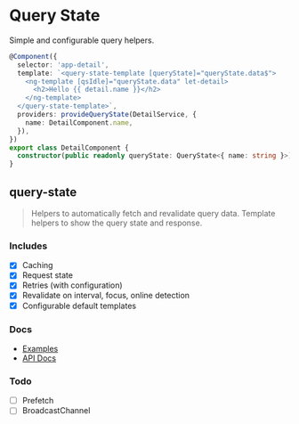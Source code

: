 # Query State

Simple and configurable query helpers.

```ts
@Component({
  selector: 'app-detail',
  template: `<query-state-template [queryState]="queryState.data$">
    <ng-template [qsIdle]="queryState.data" let-detail>
      <h2>Hello {{ detail.name }}</h2>
    </ng-template>
  </query-state-template>`,
  providers: provideQueryState(DetailService, {
    name: DetailComponent.name,
  }),
})
export class DetailComponent {
  constructor(public readonly queryState: QueryState<{ name: string }>) {}
}
```

## query-state

> Helpers to automatically fetch and revalidate query data.
> Template helpers to show the query state and response.

### Includes

- [x] Caching
- [x] Request state
- [x] Retries (with configuration)
- [x] Revalidate on interval, focus, online detection
- [x] Configurable default templates

### Docs

- [Examples](./apps/example-app/src/app)
- [API Docs](./docs/api/index.md)

### Todo

- [ ] Prefetch
- [ ] BroadcastChannel
